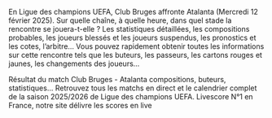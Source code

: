 En Ligue des champions UEFA, Club Bruges affronte Atalanta (Mercredi 12 février 2025). Sur quelle chaîne, à quelle heure, dans quel stade la rencontre se jouera-t-elle ? Les statistiques détaillées, les compositions probables, les joueurs blessés et les joueurs suspendus, les pronostics et les cotes, l’arbitre… Vous pouvez rapidement obtenir toutes les informations sur cette rencontre tels que les buteurs, les passeurs, les cartons rouges et jaunes, les changements des joueurs…

Résultat du match Club Bruges - Atalanta compositions, buteurs, statistiques... Retrouvez tous les matchs en direct et le calendrier complet de la saison 2025/2026 de Ligue des champions UEFA. Livescore N°1 en France, notre site délivre les scores en live 
